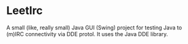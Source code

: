 LeetIrc
=======

A small (like, really small) Java GUI (Swing) project for testing Java to (m)IRC connectivity via DDE protol. It uses the Java DDE library.

